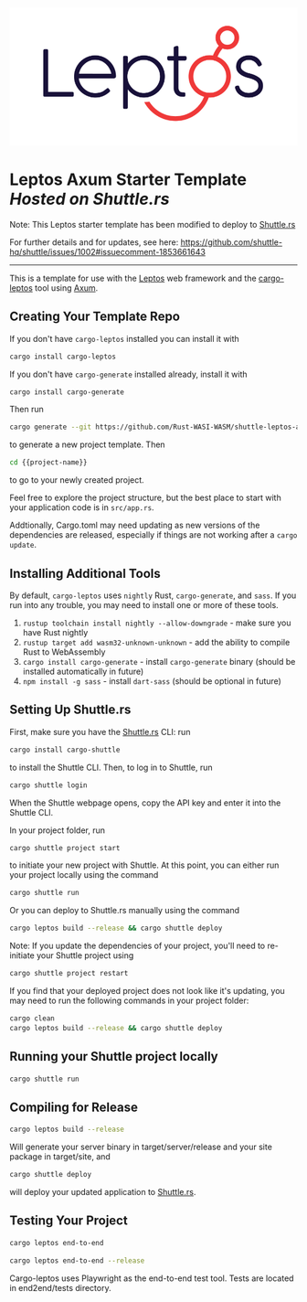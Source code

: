 <picture>
    <source srcset="https://raw.githubusercontent.com/leptos-rs/leptos/main/docs/logos/Leptos_logo_Solid_White.svg" media="(prefers-color-scheme: dark)">
    <img src="https://raw.githubusercontent.com/leptos-rs/leptos/main/docs/logos/Leptos_logo_RGB.svg" alt="Leptos Logo">
</picture>

# Leptos Axum Starter Template <i>Hosted on Shuttle.rs</i>

Note: This Leptos starter template has been modified to deploy to [Shuttle.rs](https://www.shuttle.rs/)

For further details and for updates, see here: https://github.com/shuttle-hq/shuttle/issues/1002#issuecomment-1853661643

---

This is a template for use with the [Leptos](https://github.com/leptos-rs/leptos) web framework and the [cargo-leptos](https://github.com/akesson/cargo-leptos) tool using [Axum](https://github.com/tokio-rs/axum).

## Creating Your Template Repo

If you don't have `cargo-leptos` installed you can install it with

```sh
cargo install cargo-leptos
```

If you don't have `cargo-generate` installed already, install it with

```sh
cargo install cargo-generate
```

Then run
```sh
cargo generate --git https://github.com/Rust-WASI-WASM/shuttle-leptos-axum.git
```

to generate a new project template. Then

```sh
cd {{project-name}}
```

to go to your newly created project.

Feel free to explore the project structure, but the best place to start with your application code is in `src/app.rs`.

Addtionally, Cargo.toml may need updating as new versions of the dependencies are released, especially if things are not working after a `cargo update`.


## Installing Additional Tools

By default, `cargo-leptos` uses `nightly` Rust, `cargo-generate`, and `sass`. If you run into any trouble, you may need to install one or more of these tools.

1. `rustup toolchain install nightly --allow-downgrade` - make sure you have Rust nightly
2. `rustup target add wasm32-unknown-unknown` - add the ability to compile Rust to WebAssembly
3. `cargo install cargo-generate` - install `cargo-generate` binary (should be installed automatically in future)
4. `npm install -g sass` - install `dart-sass` (should be optional in future)



## Setting Up Shuttle.rs

First, make sure you have the [Shuttle.rs](https://www.shuttle.rs/) CLI: run

```sh
cargo install cargo-shuttle
```

to install the Shuttle CLI. Then, to log in to Shuttle, run

```sh
cargo shuttle login
```

When the Shuttle webpage opens, copy the API key and enter it into the Shuttle CLI.


In your project folder, run

```sh
cargo shuttle project start
```

to initiate your new project with Shuttle. At this point, you can either run your project locally using the command

```sh
cargo shuttle run
```

Or you can deploy to Shuttle.rs manually using the command

```sh
cargo leptos build --release && cargo shuttle deploy
```

Note: If you update the dependencies of your project, you'll need to re-initiate your Shuttle project using

```sh
cargo shuttle project restart
```

If you find that your deployed project does not look like it's updating, you may need to run the following commands in your project folder:

```sh
cargo clean
cargo leptos build --release && cargo shuttle deploy
```

## Running your Shuttle project locally

```sh
cargo shuttle run
```


## Compiling for Release
```sh
cargo leptos build --release
```

Will generate your server binary in target/server/release and your site package in target/site, and

```sh
cargo shuttle deploy
```

will deploy your updated application to [Shuttle.rs](https://www.shuttle.rs/).


## Testing Your Project
```sh
cargo leptos end-to-end
```

```sh
cargo leptos end-to-end --release
```

Cargo-leptos uses Playwright as the end-to-end test tool.
Tests are located in end2end/tests directory.


<!-- ----------- Not relevant for deploying to Shuttle ----------------

## Executing a Server on a Remote Machine Without the Toolchain
After running a `cargo leptos build --release` the minimum files needed are:

1. The server binary located in `target/server/release`
2. The `site` directory and all files within located in `target/site`

Copy these files to your remote server. The directory structure should be:

```text
shuttle-leptos
site/
```

Set the following environment variables (updating for your project as needed):

```text
LEPTOS_OUTPUT_NAME="shuttle-leptos"
LEPTOS_SITE_ROOT="site"
LEPTOS_SITE_PKG_DIR="pkg"
LEPTOS_SITE_ADDR="127.0.0.1:3000"
LEPTOS_RELOAD_PORT="3001"
```

Finally, run the server binary.

-->
